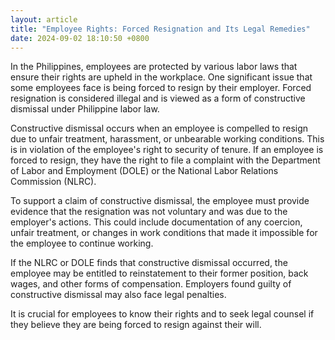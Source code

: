 ```yaml
---
layout: article
title: "Employee Rights: Forced Resignation and Its Legal Remedies"
date: 2024-09-02 18:10:50 +0800
---
```


<p>In the Philippines, employees are protected by various labor laws that ensure their rights are upheld in the workplace. One significant issue that some employees face is being forced to resign by their employer. Forced resignation is considered illegal and is viewed as a form of constructive dismissal under Philippine labor law.</p><p>Constructive dismissal occurs when an employee is compelled to resign due to unfair treatment, harassment, or unbearable working conditions. This is in violation of the employee's right to security of tenure. If an employee is forced to resign, they have the right to file a complaint with the Department of Labor and Employment (DOLE) or the National Labor Relations Commission (NLRC).</p><p>To support a claim of constructive dismissal, the employee must provide evidence that the resignation was not voluntary and was due to the employer's actions. This could include documentation of any coercion, unfair treatment, or changes in work conditions that made it impossible for the employee to continue working.</p><p>If the NLRC or DOLE finds that constructive dismissal occurred, the employee may be entitled to reinstatement to their former position, back wages, and other forms of compensation. Employers found guilty of constructive dismissal may also face legal penalties.</p><p>It is crucial for employees to know their rights and to seek legal counsel if they believe they are being forced to resign against their will.</p>
